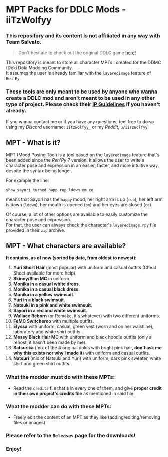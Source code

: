# MPT Packs for DDLC Mods - iiTzWolfyy

### This repository and its content is not affiliated in any way with Team Salvato.
> Don't hesitate to check out the original DDLC game [here!](https://ddlc.moe/)

This repository is meant to store all character MPTs I created for the DDMC (Doki Doki Modding Community.  
It assumes the user is already familiar with the `layeredimage` feature of `Ren'Py`.

### These tools are only meant to be used by anyone who wanna create a DDLC mod and aren't meant to be used in any other type of project. Please check their [IP Guidelines](https://teamsalvato.com/ip-guidelines) if you haven't already.

If you wanna contact me or if you have any questions, feel free to do so using my *Discord* username: `iitzwolfyy_` or my *Reddit*, `u/iiTzWolfyy`!

## MPT - What is it?

MPT (Mood Posing Tool) is a tool based on the `layeredimage` feature that's been added since the *Ren'Py 7* version.
It allows the user to write a character pose and expression in an easier, faster, and more intuitive way, despite the syntax being longer.

For example the line:

`show sayori turned happ rup ldown om ce`  

means that Sayori has the `happy` mood, her right arm is up (`rup`), her left arm is down (`ldown`), her mouth is opened (`om`) and her eyes are closed (`ce`).

Of course, a lot of other options are available to easily customize the character pose and expression.  
For that, the user can always check the character's `layeredimage.rpy` file provided in their `zip` archive.

## MPT - What characters are available?

**It contains, as of now (sorted by date, from oldest to newest):**
1. **Yuri Short Hair** (most popular) with uniform and casual outfits (Cheat Sheet available for more help).
2. **Skinny/Slim MC** in uniform.
3. **Monika in a casual white dress**.
4. **Monika in a casual black dress**.
5. **Monika in a yellow swimsuit**.
6. **Yuri in a black swimsuit**.
7. **Natsuki in a pink and white swimsuit**.
8. **Sayori in a red and white swimsuit**.
9. **Wallace Reborn** (or Remake, it's whatever) with two different uniforms.
10. **FeMC Switcheroo** with multiple outfits.
11. **Elyssa** with uniform, casual, green vest (worn and on her waistline), laboratory and white shirt outfits.
12. **Messy Black Hair MC** with uniform and black hoodie outfits (only a rehost, it hasn't been made by me).
13. **Satsurika** (mix of the 4 original dokis with bright pink hair, **don't ask me why this exists nor why I made it**) with uniform and casual outfits.
14. **Natsuri** (mix of Natsuki and Yuri) with uniform, dark pink sweater, white shirt and green shirt outfits.

### What the modder must do with these MPTs:

- Read the `credits` file that's in every one of them, and give **proper credit in their own project's credits file** as mentioned in said file.

### What the modder can do with these MPTs:

- Freely edit the content of an MPT as they like (adding/editing/removing files or images)

### Please refer to the `Releases` page for the downloads!

### Enjoy!
